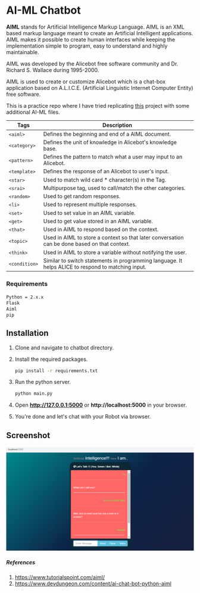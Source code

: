 # AI-ML Chatbot

**AIML** stands for Artificial Intelligence Markup Language. AIML is an XML based markup language meant to create an Artificial Intelligent applications. AIML makes it possible to create human interfaces while keeping the implementation simple to program, easy to understand and highly maintainable. 

AIML was developed by the Alicebot free software community and Dr. Richard S. Wallace during 1995-2000. 

AIML is used to create or customize Alicebot which is a chat-box application based on A.L.I.C.E. (Artificial Linguistic Internet Computer Entity) free software.

This is a practice repo where I have tried replicating [this](https://github.com/sohelamin/chatbot) project with some additional AI-ML files.

| Tags | Description |
| ----- | ---- |
| `<aiml>` | Defines the beginning and end of a AIML document. |
| `<category>` | Defines the unit of knowledge in Alicebot's knowledge base. |
| `<pattern>` | Defines the pattern to match what a user may input to an Alicebot. |
| `<template>` | Defines the response of an Alicebot to user's input. |
| `<star>` | Used to match wild card * character(s) in the <pattern> Tag. |
| `<srai>` | Multipurpose tag, used to call/match the other categories. |
| `<random>` | Used <random> to get random responses. |
| `<li>` | Used to represent multiple responses. |
| `<set>` | Used to set value in an AIML variable. |
| `<get>` | Used to get value stored in an AIML variable. |
| `<that>` | Used in AIML to respond based on the context. |
| `<topic>` | Used in AIML to store a context so that later conversation can be done based on that context. |
| `<think>` | Used in AIML to store a variable without notifying the user. |
| `<condition>` | Similar to switch statements in programming language. It helps ALICE to respond to matching input. |

### Requirements
    Python = 2.x.x
    Flask
    Aiml
    pip

## Installation

1. Clone and navigate to chatbot directory.

2. Install the required packages.
    ```bash
    pip install -r requirements.txt
    ```

3. Run the python server.
    ```bash
    python main.py
    ```
4. Open **http://127.0.0.1:5000** or **http://localhost:5000** in your browser.

5. You're done and let's chat with your Robot via browser.

## Screenshot

![](https://github.com/MowlanicaBilla/AI-ML_ChatBot/blob/master/Chatbot.png)


##### References
1. https://www.tutorialspoint.com/aiml/
2. https://www.devdungeon.com/content/ai-chat-bot-python-aiml

